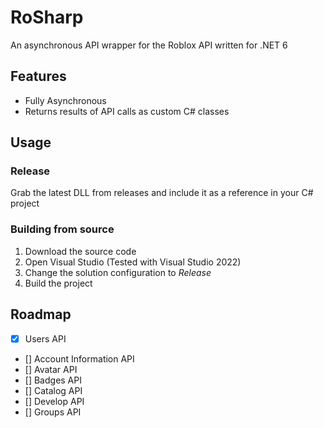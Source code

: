 # RoSharp
An asynchronous API wrapper for the Roblox API written for .NET 6

## Features
- Fully Asynchronous
- Returns results of API calls as custom C# classes

## Usage
### Release

Grab the latest DLL from releases and include it as a reference in your C# project

### Building from source
1. Download the source code
2. Open Visual Studio (Tested with Visual Studio 2022)
3. Change the solution configuration to *Release*
4. Build the project

## Roadmap
- [x] Users API
- [] Account Information API
- [] Avatar API
- [] Badges API
- [] Catalog API
- [] Develop API
- [] Groups API


